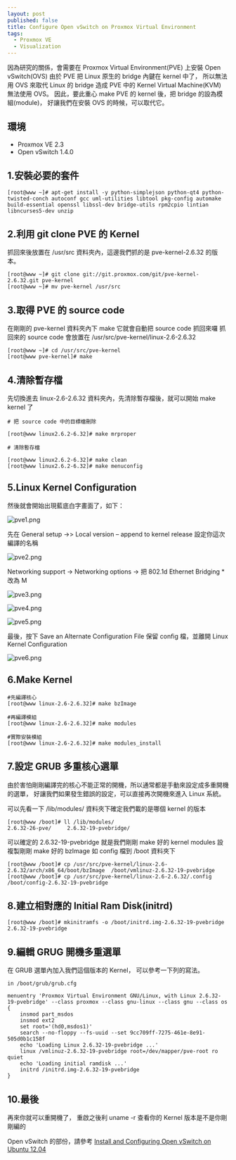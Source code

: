 ```yaml
---
layout: post
published: false
title: Configure Open vSwitch on Proxmox Virtual Environment
tags: 
  - Proxmox VE
  - Visualization
---
```


因為研究的關係，會需要在 Proxmox Virtual Environment(PVE) 上安裝 Open vSwitch(OVS)
由於 PVE 把 Linux 原生的 bridge 內鍵在 kernel 中了，
所以無法用 OVS 來取代 Linux 的 bridge 造成 PVE 中的 Kernel Virtual Machine(KVM) 無法使用 OVS。
因此，要此重心 make PVE 的 kernel 後，把 bridge 的設為模組(module)，
好讓我們在安裝 OVS 的時候，可以取代它。

## 環境
* Proxmox VE 2.3
* Open vSwitch 1.4.0 


## 1.安裝必要的套件

```
[root@www ~]# apt-get install -y python-simplejson python-qt4 python-twisted-conch autoconf gcc uml-utilities libtool pkg-config automake build-essential openssl libssl-dev bridge-utils rpm2cpio lintian libncurses5-dev unzip 
```


## 2.利用 git clone PVE 的 Kernel
抓回來後放置在 /usr/src 資料夾內，這邊我們抓的是 pve-kernel-2.6.32 的版本。

```
[root@www ~]# git clone git://git.proxmox.com/git/pve-kernel-2.6.32.git pve-kernel
[root@www ~]# mv pve-kernel /usr/src
```

## 3.取得 PVE 的 source code
在剛剛的 pve-kernel 資料夾內下 make 它就會自動把 source code 抓回來囉
抓回來的 source code 會放置在 /usr/src/pve-kernel/linux-2.6-2.6.32

```
[root@www ~]# cd /usr/src/pve-kernel
[root@www pve-kernel]# make
```

## 4.清除暫存檔
先切換進去 linux-2.6-2.6.32 資料夾內，先清除暫存檔後，就可以開始 make kernel 了

```
# 把 source code 中的目標檔刪除

[root@www linux2.6.2-6.32]# make mrproper

# 清除暫存檔

[root@www linux2.6.2-6.32]# make clean
[root@www linux2.6.2-6.32]# make menuconfig
```

## 5.Linux Kernel Configuration
然後就會開始出現藍底白字畫面了，如下：

![pve1.png]({{site.baseurl}}/assets/images/blog/pve1.png)

先在 General setup ->> Local version – append to kernel release 設定你這次編譯的名稱

![pve2.png]({{site.baseurl}}/assets/images/blog/pve2.png)

Networking support -> Networking options -> 把 802.1d Ethernet Bridging * 改為 M

![pve3.png]({{site.baseurl}}/assets/images/blog/pve3.png)

![pve4.png]({{site.baseurl}}/assets/images/blog/pve4.png)

![pve5.png]({{site.baseurl}}/assets/images/blog/pve5.png)

最後，按下 Save an Alternate Configuration File
保留 config 檔，並離開 Linux Kernel Configuration

![pve6.png]({{site.baseurl}}/assets/images/blog/pve6.png)


## 6.Make Kernel

```
#先編譯核心
[root@www linux-2.6-2.6.32]# make bzImage

#再編譯模組
[root@www linux-2.6-2.6.32]# make modules

#實際安裝模組
[root@www linux-2.6-2.6.32]# make modules_install
```

## 7.設定 GRUB 多重核心選單
由於害怕剛剛編譯完的核心不能正常的開機，所以通常都是手動來設定成多重開機的選單，
好讓我們如果發生錯誤的設定，可以直接再次開機來進入 Linux 系統。

可以先看一下 /lib/modules/ 資料夾下確定我們載的是哪個 kernel 的版本

```
[root@www /boot]# ll /lib/modules/
2.6.32-26-pve/     2.6.32-19-pvebridge/
```

可以確定的 2.6.32-19-pvebridge 就是我們剛剛 make 好的 kernel modules
設複製剛剛 make 好的 bzImage 如 config 檔到 /boot 資料夾下

```
[root@www /boot]# cp /usr/src/pve-kernel/linux-2.6-2.6.32/arch/x86_64/boot/bzImage  /boot/vmlinuz-2.6.32-19-pvebridge
[root@www /boot]# cp /usr/src/pve-kernel/linux-2.6-2.6.32/.config /boot/config-2.6.32-19-pvebridge
```

## 8.建立相對應的 Initial Ram Disk(initrd)

```
[root@www /boot]# mkinitramfs -o /boot/initrd.img-2.6.32-19-pvebridge 2.6.32-19-pvebridge
```

## 9.編輯 GRUG 開機多重選單
在 GRUB 選單內加入我們這個版本的 Kernel，
可以參考一下列的寫法。

```
in /boot/grub/grub.cfg 

menuentry 'Proxmox Virtual Environment GNU/Linux, with Linux 2.6.32-19-pvebridge' --class proxmox --class gnu-linux --class gnu --class os {
    insmod part_msdos
    insmod ext2
    set root='(hd0,msdos1)'
    search --no-floppy --fs-uuid --set 9cc709ff-7275-461e-8e91-505d0b1c158f
    echo 'Loading Linux 2.6.32-19-pvebridge ...'
    linux /vmlinuz-2.6.32-19-pvebridge root=/dev/mapper/pve-root ro quiet
    echo 'Loading initial ramdisk ...'
    initrd /initrd.img-2.6.32-19-pvebridge
}
```

## 10.最後
再來你就可以重開機了，
重啟之後利 uname -r 查看你的 Kernel 版本是不是你剛剛編的

Open vSwitch 的部份，請參考 [Install and Configuring Open vSwitch on Ubuntu 12.04](http://levichen.github.io/2013/12/15/install-and-configuring-open-vswitch-on-ubuntu-12-04/)



